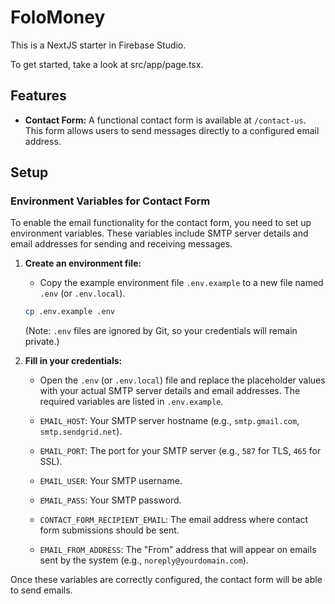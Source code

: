 # FoloMoney

This is a NextJS starter in Firebase Studio.

To get started, take a look at src/app/page.tsx.

## Features

*   **Contact Form:** A functional contact form is available at `/contact-us`. This form allows users to send messages directly to a configured email address.

## Setup

### Environment Variables for Contact Form

To enable the email functionality for the contact form, you need to set up environment variables. These variables include SMTP server details and email addresses for sending and receiving messages.

1.  **Create an environment file:**
    *   Copy the example environment file `.env.example` to a new file named `.env` (or `.env.local`).
    ```bash
    cp .env.example .env
    ```
    (Note: `.env` files are ignored by Git, so your credentials will remain private.)

2.  **Fill in your credentials:**
    *   Open the `.env` (or `.env.local`) file and replace the placeholder values with your actual SMTP server details and email addresses. The required variables are listed in `.env.example`.

    *   `EMAIL_HOST`: Your SMTP server hostname (e.g., `smtp.gmail.com`, `smtp.sendgrid.net`).
    *   `EMAIL_PORT`: The port for your SMTP server (e.g., `587` for TLS, `465` for SSL).
    *   `EMAIL_USER`: Your SMTP username.
    *   `EMAIL_PASS`: Your SMTP password.
    *   `CONTACT_FORM_RECIPIENT_EMAIL`: The email address where contact form submissions should be sent.
    *   `EMAIL_FROM_ADDRESS`: The "From" address that will appear on emails sent by the system (e.g., `noreply@yourdomain.com`).

Once these variables are correctly configured, the contact form will be able to send emails.
